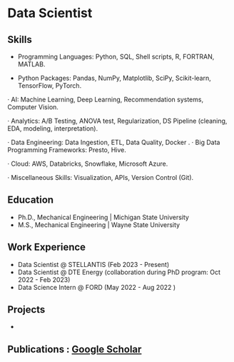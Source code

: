 # Data Scientist


## Skills
* Programming Languages: Python, SQL, Shell scripts, R, FORTRAN, MATLAB.

* Python Packages: Pandas, NumPy, Matplotlib, SciPy, Scikit-learn, TensorFlow, PyTorch.

· AI: Machine Learning, Deep Learning, Recommendation systems, Computer Vision.

· Analytics: A/B Testing, ANOVA test, Regularization, DS Pipeline (cleaning, EDA, modeling, interpretation).

· Data Engineering: Data Ingestion, ETL, Data Quality, Docker
.
· Big Data Programming Frameworks: Presto, Hive.

· Cloud: AWS, Databricks, Snowflake, Microsoft Azure.

· Miscellaneous Skills: Visualization, APIs, Version Control (Git).





## Education
- Ph.D., Mechanical Engineering | Michigan State University 						       		
- M.S., Mechanical Engineering | Wayne State University  		


## Work Experience
- Data Scientist @ STELLANTIS (Feb 2023 - Present)
- Data Scientist @ DTE Energy (collaboration during PhD program: Oct 2022 - Feb 2023)
- Data Science  Intern @ FORD (May 2022 - Aug 2022 )

## Projects
* 


## Publications : [Google Scholar](https://scholar.google.com/citations?user=P5jH2xAAAAAJ&hl=en)



